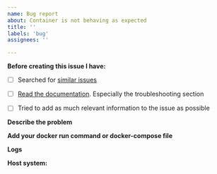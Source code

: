 ```yaml
---
name: Bug report
about: Container is not behaving as expected
title: ''
labels: 'bug'
assignees: ''

---
```


<!-- 
Thanks for filing an issue! Before hitting the button, please answer these questions. It's helpful to search the existing GitHub issues first. It's likely that another user has already reported the issue you're facing, or it's a known issue that we're already aware of.
-->
**Before creating this issue I have:**

- [ ] Searched for [similar issues](https://github.com/haugene/docker-transmission-openvpn/issues)
- [ ] [Read the documentation](https://haugene.github.io/docker-transmission-openvpn/). Especially the troubleshooting section
- [ ] Tried to add as much relevant information to the issue as possible


**Describe the problem**
<!-- A clear and concise description of what the bug is. -->

**Add your docker run command or docker-compose file**
<!-- To understand how your container is running, provide the docker run command or the docker-compose.yml file you used to start it. If you're using a GUI to set up the container then provide screenshots or a list of options and settings. -->

**Logs**
<!-- Provide all logs from the container. By default the should not be any sensitive information there, but if there is then mask it with *** or something similar.
You can get the logs by running "docker logs <container-name>". -->

**Host system:**
<!-- Are you running on Ubuntu, a NAS, Raspberry Pi, Mac OS or something else?
Which version of Docker are you using? -->
